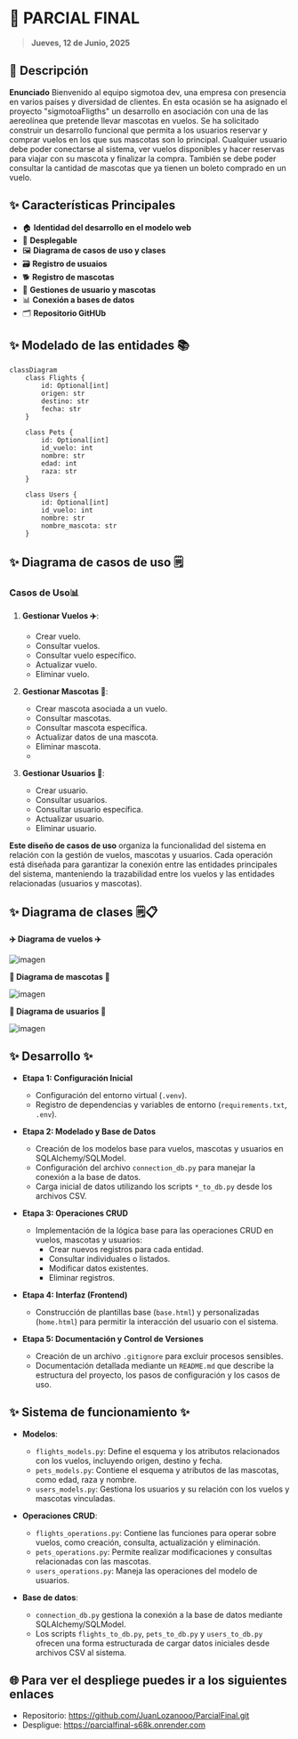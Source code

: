 # 🐾 PARCIAL FINAL

> **Jueves, 12 de Junio, 2025**

## 📖 Descripción

**Enunciado** Bienvenido al equipo sigmotoa dev, una empresa con presencia en varios países y diversidad de clientes. En esta ocasión se ha asignado el proyecto "sigmotoaFligths" un desarrollo en asociación con una de las aereolínea que pretende llevar mascotas en vuelos. Se ha solicitado construir un desarrollo funcional que permita a los usuarios reservar y comprar vuelos en los que sus mascotas son lo principal. Cualquier usuario debe poder conectarse al sistema, ver vuelos disponibles y hacer reservas para viajar con su mascota y finalizar la compra. También se debe poder consultar la cantidad de mascotas que ya tienen un boleto comprado en un vuelo.

## ✨ Características Principales

- 🏠 **Identidad del desarrollo en el modelo web**
- 📱 **Desplegable**
- 🖼️ **Diagrama de casos de uso y clases**
- 🗃️ **Registro de usuaios**
- 🐕 **Registro de mascotas**
- 🔄 **Gestiones de usuario y mascotas**
- 📊 **Conexión a bases de datos**
- 🗂️️ **Repositorio GitHUb**

## ✨ Modelado de las entidades 📚
```mermaid
classDiagram
    class Flights {
        id: Optional[int]
        origen: str
        destino: str
        fecha: str
    }

    class Pets {
        id: Optional[int]
        id_vuelo: int
        nombre: str
        edad: int
        raza: str
    }

    class Users {
        id: Optional[int]
        id_vuelo: int
        nombre: str
        nombre_mascota: str
    }

```

## ✨ Diagrama de casos de uso 🗒️

### Casos de Uso📊
1. **Gestionar Vuelos ✈️**:
   - Crear vuelo.
   - Consultar vuelos.
   - Consultar vuelo específico.
   - Actualizar vuelo.
   - Eliminar vuelo.

2. **Gestionar Mascotas 🐶**:
   - Crear mascota asociada a un vuelo.
   - Consultar mascotas.
   - Consultar mascota específica.
   - Actualizar datos de una mascota.
   - Eliminar mascota.
   - 
3. **Gestionar Usuarios 👥**:
   - Crear usuario.
   - Consultar usuarios.
   - Consultar usuario específica.
   - Actualizar usuario.
   - Eliminar usuario.
     
  **Este diseño de casos de uso** organiza la funcionalidad del sistema en relación con la gestión de vuelos, mascotas y usuarios. Cada operación está diseñada para garantizar la conexión entre las entidades principales del sistema, manteniendo la trazabilidad entre los vuelos y las entidades relacionadas (usuarios y mascotas).
  
## ✨ Diagrama de clases 🗒📋
**✈️ Diagrama de vuelos ✈️**


![imagen](https://github.com/user-attachments/assets/97b851ad-07e4-4f81-93b5-e2461565b420)


**🐶 Diagrama de mascotas 🐶**


![imagen](https://github.com/user-attachments/assets/08ff31d9-8058-4c26-b569-701f9046eb0c)


**👥 Diagrama de usuarios 👥**


![imagen](https://github.com/user-attachments/assets/56580bca-5706-42fc-90ce-7317b04a13f4)


  

## ✨ Desarrollo ✨

- **Etapa 1: Configuración Inicial**
    - Configuración del entorno virtual (`.venv`).
    - Registro de dependencias y variables de entorno (`requirements.txt`, `.env`).

- **Etapa 2: Modelado y Base de Datos**
    - Creación de los modelos base para vuelos, mascotas y usuarios en SQLAlchemy/SQLModel.
    - Configuración del archivo `connection_db.py` para manejar la conexión a la base de datos.
    - Carga inicial de datos utilizando los scripts `*_to_db.py` desde los archivos CSV.

- **Etapa 3: Operaciones CRUD**
    - Implementación de la lógica base para las operaciones CRUD en vuelos, mascotas y usuarios:
        - Crear nuevos registros para cada entidad.
        - Consultar individuales o listados.
        - Modificar datos existentes.
        - Eliminar registros.

- **Etapa 4: Interfaz (Frontend)**
    - Construcción de plantillas base (`base.html`) y personalizadas (`home.html`) para permitir la interacción del usuario con el sistema.

- **Etapa 5: Documentación y Control de Versiones**
    - Creación de un archivo `.gitignore` para excluir procesos sensibles.
    - Documentación detallada mediante un `README.md` que describe la estructura del proyecto, los pasos de configuración y los casos de uso.
 
## ✨ Sistema de funcionamiento ✨

- **Modelos**:
    - `flights_models.py`: Define el esquema y los atributos relacionados con los vuelos, incluyendo origen, destino y fecha.
    - `pets_models.py`: Contiene el esquema y atributos de las mascotas, como edad, raza y nombre.
    - `users_models.py`: Gestiona los usuarios y su relación con los vuelos y mascotas vinculadas.

- **Operaciones CRUD**:
    - `flights_operations.py`: Contiene las funciones para operar sobre vuelos, como creación, consulta, actualización y eliminación.
    - `pets_operations.py`: Permite realizar modificaciones y consultas relacionadas con las mascotas.
    - `users_operations.py`: Maneja las operaciones del modelo de usuarios.

- **Base de datos**:
    - `connection_db.py` gestiona la conexión a la base de datos mediante SQLAlchemy/SQLModel.
    - Los scripts `flights_to_db.py`, `pets_to_db.py` y `users_to_db.py` ofrecen una forma estructurada de cargar datos iniciales desde archivos CSV al sistema.



## 🌐 Para ver el despliege puedes ir a los siguientes enlaces

- Repositorio: https://github.com/JuanLozanooo/ParcialFinal.git
- Despligue: https://parcialfinal-s68k.onrender.com
